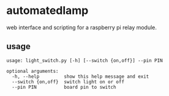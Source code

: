# automatedlamp
web interface and scripting for a raspberry pi relay module.

## usage
```
usage: light_switch.py [-h] [--switch {on,off}] --pin PIN

optional arguments:
  -h, --help         show this help message and exit
  --switch {on,off}  switch light on or off
  --pin PIN          board pin to switch
```
